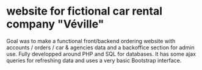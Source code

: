 # website for fictional car rental company "Véville"

Goal was to make a functional front/backend ordering website with accounts / orders / car & agencies data and a backoffice section for admin use.
Fully developped around PHP and SQL for databases. It has some ajax queries for refreshing data and uses a very basic Bootstrap interface.
